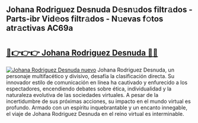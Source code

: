 ## Johana Rodriguez Desnuda D𝚎sn𝚞dos filtr𝚊dos - Parts-ibr Vid𝚎os filtr𝚊dos - N𝚞evas f𝚘tos atr𝚊ctivas AC69a

# <h2><a href="http://mbarsl.tromn.icu/?c=Johana+Rodriguez+Desnuda">🔗👉👉👉 Johana Rodriguez Desnuda 🔗🔗</a></h2>

[![Johana Rodriguez Desnuda nuevo](https://i.imgur.com/pEAQMta.gif)](http://mbarsl.tromn.icu/?c=Johana+Rodriguez+Desnuda)
Johana Rodriguez Desnuda, un personaje multifacético y divisivo, desafía la clasificación directa. Su innovador estilo de comunicación en línea ha cautivado y enfurecido a los espectadores, encendiendo debates sobre ética, individualidad y la naturaleza evolutiva de las sociedades virtuales. A pesar de la incertidumbre de sus próximas acciones, su impacto en el mundo virtual es profundo. Armado con un espíritu inquebrantable y un encanto innegable, el viaje de Johana Rodriguez Desnuda en el reino virtual es interminable.
